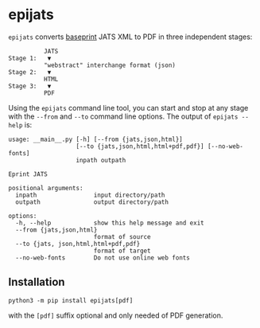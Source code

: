 epijats
=======

`epijats` converts [baseprint](https://baseprints.singlesource.pub)
JATS XML to PDF in three independent stages:

```
          JATS
Stage 1:   ▼
          "webstract" interchange format (json)
Stage 2:   ▼
          HTML
Stage 3:   ▼
          PDF
```

Using the `epijats` command line tool, you can start and stop at any stage with the
`--from` and `--to` command line options. The output of `epijats --help` is:

```
usage: __main__.py [-h] [--from {jats,json,html}]
                   [--to {jats,json,html,html+pdf,pdf}] [--no-web-fonts]
                   inpath outpath

Eprint JATS

positional arguments:
  inpath                input directory/path
  outpath               output directory/path

options:
  -h, --help            show this help message and exit
  --from {jats,json,html}
                        format of source
  --to {jats, json,html,html+pdf,pdf}
                        format of target
  --no-web-fonts        Do not use online web fonts
```


Installation
------------

```
python3 -m pip install epijats[pdf]
```
with the `[pdf]` suffix optional and only needed of PDF generation.

